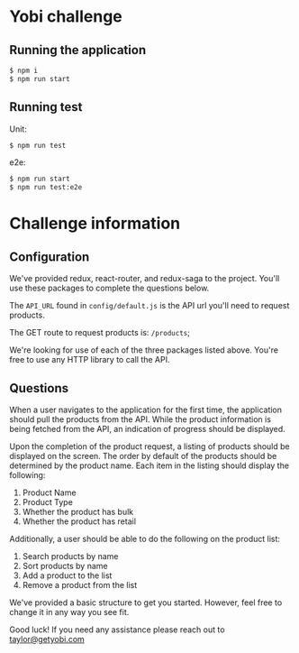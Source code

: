 # Yobi challenge

## Running the application

```bash
$ npm i
$ npm run start
```

## Running test

Unit:

```bash
$ npm run test
```

e2e:

```bash
$ npm run start
$ npm run test:e2e
```

# Challenge information

## Configuration

We've provided redux, react-router, and redux-saga to the project. You'll use these packages to complete the questions below.

The `API_URL` found in `config/default.js` is the API url you'll need to request products.

The GET route to request products is: `/products`;

We're looking for use of each of the three packages listed above. You're free to use any HTTP library to call the API.

## Questions

When a user navigates to the application for the first time, the application should pull the products from the API. While the product information is being fetched from the API, an indication of progress should be displayed.

Upon the completion of the product request, a listing of products should be displayed on the screen. The order by default of the products should be determined by the product name. Each item in the listing should display the following:

1. Product Name
2. Product Type
3. Whether the product has bulk
4. Whether the product has retail

Additionally, a user should be able to do the following on the product list:

1. Search products by name
2. Sort products by name
3. Add a product to the list
4. Remove a product from the list

We've provided a basic structure to get you started. However, feel free to change it in any way you see fit.

Good luck! If you need any assistance please reach out to taylor@getyobi.com
